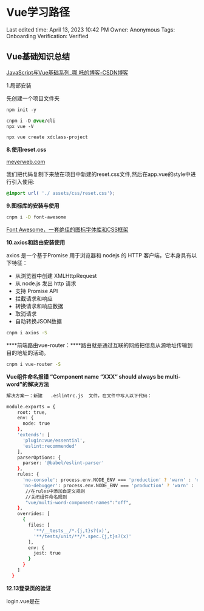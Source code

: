 # Vue学习路径

Last edited time: April 13, 2023 10:42 PM
Owner: Anonymous
Tags: Onboarding
Verification: Verified

## Vue基础知识总结

[JavaScript与Vue基础系列_哪 吒的博客-CSDN博客](https://blog.csdn.net/guorui_java/category_12276556.html)

1.局部安装

先创建一个项目文件夹

```css
npm init -y
```

```css
cnpm i -D @vue/cli
npx vue -V

npx vue create xdclass-project
```

**8.使用reset.css**

[meyerweb.com](https://meyerweb.com/eric/tools/css/reset/)

我们把代码复制下来放在项目中新建的reset.css文件,然后在app.vue的style中进行引入使用:

```css
@import url( './ assets/css/reset.css');
```

**9.图标库的安装与使用**

```bash
cnpm i -D font-awesome
```

[Font Awesome，一套绝佳的图标字体库和CSS框架](https://fontawesome.dashgame.com/)

**10.axios和路由安装使用**

axios 是一个基于Promise 用于浏览器和 nodejs 的 HTTP 客户端，它本身具有以下特征：

- 从浏览器中创建 XMLHttpRequest
- 从 node.js 发出 http 请求
- 支持 Promise API
- 拦截请求和响应
- 转换请求和响应数据
- 取消请求
- 自动转换JSON数据

```bash
cnpm i axios -S
```

****前端路由vue-router：****路由就是通过互联的网络把信息从源地址传输到目的地址的活动。

```bash
cnpm i vue-router -S
```

**Vue组件命名报错 “Component name “XXX“ should always be multi-word”的解决方法**

```bash
解决方案一：新建   .eslintrc.js  文件，在文件中写入以下代码：

module.exports = {
    root: true,
    env: {
      node: true
    },
    'extends': [
      'plugin:vue/essential',
      'eslint:recommended'
    ],
    parserOptions: {
      parser: '@babel/eslint-parser'
    },
    rules: {
      'no-console': process.env.NODE_ENV === 'production' ? 'warn' : 'off',
      'no-debugger': process.env.NODE_ENV === 'production' ? 'warn' : 'off',
       //在rules中添加自定义规则
       //关闭组件命名规则
       "vue/multi-word-component-names":"off",
    },
    overrides: [
      {
        files: [
          '**/__tests__/*.{j,t}s?(x)',
          '**/tests/unit/**/*.spec.{j,t}s?(x)'
        ],
        env: {
          jest: true
        }
      }
    ]
  }
```

**12.13登录页的验证**

login.vue是在<template>里<el-form-item label="用户名" prop="username”>下添加rules进行校验。

login1.vue是<el-form ref="form" :model="form" label-width="80px" :rules="rules">里添加rules，然后在<script>里data()下面添加rules。

login2.vue是新建一个vaildate.js文件重复login1.vue的操作使得代码更规范。